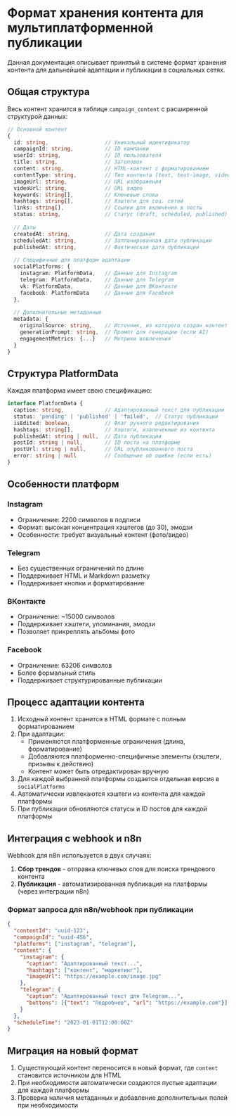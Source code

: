 # Формат хранения контента для мультиплатформенной публикации

Данная документация описывает принятый в системе формат хранения контента для дальнейшей адаптации и публикации в социальных сетях.

## Общая структура

Весь контент хранится в таблице `campaign_content` с расширенной структурой данных:

```typescript
// Основной контент
{
  id: string,                  // Уникальный идентификатор
  campaignId: string,          // ID кампании
  userId: string,              // ID пользователя
  title: string,               // Заголовок
  content: string,             // HTML-контент с форматированием
  contentType: string,         // Тип контента (text, text-image, video, video-text)
  imageUrl: string,            // URL изображения
  videoUrl: string,            // URL видео
  keywords: string[],          // Ключевые слова
  hashtags: string[],          // Хэштеги для соц. сетей
  links: string[],             // Ссылки для включения в посты
  status: string,              // Статус (draft, scheduled, published)
  
  // Даты
  createdAt: string,           // Дата создания
  scheduledAt: string,         // Запланированная дата публикации
  publishedAt: string,         // Фактическая дата публикации
  
  // Специфичные для платформ адаптации
  socialPlatforms: {
    instagram: PlatformData,   // Данные для Instagram
    telegram: PlatformData,    // Данные для Telegram
    vk: PlatformData,          // Данные для ВКонтакте
    facebook: PlatformData     // Данные для Facebook
  },
  
  // Дополнительные метаданные
  metadata: {
    originalSource: string,    // Источник, из которого создан контент
    generationPrompt: string,  // Промпт для генерации (если AI)
    engagementMetrics: {...}   // Метрики вовлечения
  }
}
```

## Структура PlatformData

Каждая платформа имеет свою спецификацию:

```typescript
interface PlatformData {
  caption: string,             // Адаптированный текст для публикации
  status: 'pending' | 'published' | 'failed',  // Статус публикации
  isEdited: boolean,           // Флаг ручного редактирования
  hashtags: string[],          // Хэштеги, извлеченные из контента
  publishedAt: string | null,  // Дата публикации
  postId: string | null,       // ID поста на платформе
  postUrl: string | null,      // URL опубликованного поста
  error: string | null         // Сообщение об ошибке (если есть)
}
```

## Особенности платформ

### Instagram
- Ограничение: 2200 символов в подписи
- Формат: высокая концентрация хэштегов (до 30), эмодзи
- Особенности: требует визуальный контент (фото/видео)

### Telegram
- Без существенных ограничений по длине
- Поддерживает HTML и Markdown разметку
- Поддерживает кнопки и форматирование

### ВКонтакте
- Ограничение: ~15000 символов
- Поддерживает хэштеги, упоминания, эмодзи
- Позволяет прикреплять альбомы фото

### Facebook
- Ограничение: 63206 символов
- Более формальный стиль
- Поддерживает структурированные публикации

## Процесс адаптации контента

1. Исходный контент хранится в HTML формате с полным форматированием
2. При адаптации:
   - Применяются платформенные ограничения (длина, форматирование)
   - Добавляются платформенно-специфичные элементы (хэштеги, призывы к действию)
   - Контент может быть отредактирован вручную
3. Для каждой выбранной платформы создается отдельная версия в `socialPlatforms`
4. Автоматически извлекаются хэштеги из контента для каждой платформы
5. При публикации обновляются статусы и ID постов для каждой платформы

## Интеграция с webhook и n8n

Webhook для n8n используется в двух случаях:
1. **Сбор трендов** - отправка ключевых слов для поиска трендового контента
2. **Публикация** - автоматизированная публикация на платформы (через интеграции n8n)

### Формат запроса для n8n/webhook при публикации

```json
{
  "contentId": "uuid-123",
  "campaignId": "uuid-456",
  "platforms": ["instagram", "telegram"],
  "content": {
    "instagram": {
      "caption": "Адаптированный текст...",
      "hashtags": ["контент", "маркетинг"],
      "imageUrl": "https://example.com/image.jpg"
    },
    "telegram": {
      "caption": "Адаптированный текст для Telegram...",
      "buttons": [{"text": "Подробнее", "url": "https://example.com"}]
    }
  },
  "scheduleTime": "2023-01-01T12:00:00Z"
}
```

## Миграция на новый формат

1. Существующий контент переносится в новый формат, где `content` становится источником для HTML
2. При необходимости автоматически создаются пустые адаптации для каждой платформы
3. Проверка наличия метаданных и добавление дополнительных полей при необходимости